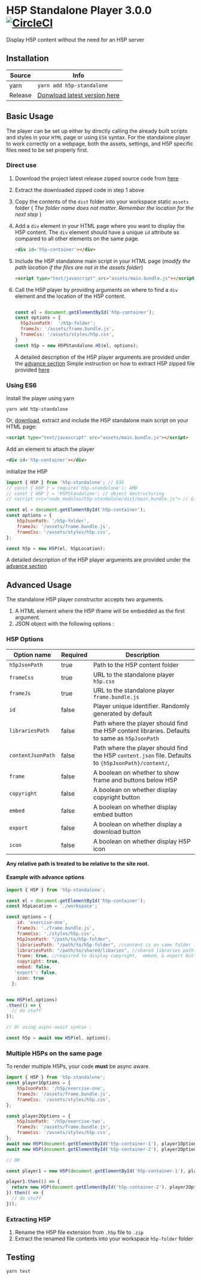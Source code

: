 # H5P Standalone Player 3.0.0 [![CircleCI](https://circleci.com/gh/tunapanda/h5p-standalone.svg?style=svg)](https://circleci.com/gh/tunapanda/h5p-standalone)
Display H5P content without the need for an H5P server

## Installation

**Source**|**Info**
-----|-----
yarn | `yarn add h5p-standalone`
Release | [Donwload latest version here](https://github.com/tunapanda/h5p-standalone/releases/latest)

## Basic Usage
The player can be set up either by directly calling the already built scripts and styles in your `HTML` page or using `ES6` syntax. For the standalone player to work correctly on a webpage, both the assets, settings, and H5P specific files need to be set properly first.

### Direct use
1.  Download the project latest release zipped source code from [here](https://github.com/tunapanda/h5p-standalone/releases/latest)
2. Extract the downloaded zipped code in step 1 above
3. Copy the contents of the `dist` folder into your workspace static `assets` folder ( _The folder name does not matter. Remember the location for the next step_ )
4. Add a  `div` element in your HTML page where you want to display the H5P content. The `div` element should have a unique `id` attribute as compared to all other elements on the same page.
    ```html
    <div id='h5p-container'></div>
    ```

5. Include the H5P standalone main script in your HTML page (_modify the path location if the files are not in the assets folder_)
    ```html
    <script type="text/javascript" src="assets/main.bundle.js"></script>
    ```
6. Call the H5P player by providing arguments on where to find a `div` element and the location of the H5P content.
    ```javascript

    const el = document.getElementById('h5p-container');
    const options = {
      h5pJsonPath:  '/h5p-folder';
      frameJs: '/assets/frame.bundle.js',
      frameCss: '/assets/styles/h5p.css',
    }
    const h5p = new H5PStandalone.H5(el, options);

    ```
    A detailed description of the H5P player arguments are provided  under the [advance section](https://github.com/tunapanda/h5p-standalone#advanced-usage)
    Simple instruction on how to extract H5P zipped file provided [here](https://github.com/tunapanda/h5p-standalone#extracting-h5p)

### Using ES6
Install the player using yarn

```
yarn add h5p-standalone
```
Or, [download](https://github.com/tunapanda/h5p-standalone/releases/latest), extract and include the H5P standalone main script on your HTML page:
```html
<script type="text/javascript" src="assets/main.bundle.js"></script>
```
Add an element to attach the player
```html
<div id='h5p-container'></div>
```
initialize the H5P
```javascript
import { H5P } from 'h5p-standalone'; // ES6
// const { H5P } = require('h5p-standalone'); AMD
// const { H5P } = 'H5PStandalone'; // object destructuring
// <script src="node_modules/h5p-standalone/dist/main.bundle.js"> // Global include

const el = document.getElementById('h5p-container');
const options = {
    h5pJsonPath: '/h5p-folder',
    frameJs: '/assets/frame.bundle.js',
    frameCss: '/assets/styles/h5p.css',
};

const h5p = new H5P(el, h5pLocation);
```
   A detailed description of the H5P player arguments are provided under the [advance section](https://github.com/tunapanda/h5p-standalone#advanced-usage)
## Advanced Usage
The standalone H5P player constructor accepts two arguments.
1. A HTML element where the H5P iframe will be embedded as the first argument.
2. JSON object with the following options :
### H5P Options
**Option name**|**Required**|**Description**
-----|-----|----
`h5pJsonPath`   | true | Path to the H5P content folder
`frameCss`  | true | URL to the standalone player `h5p.css`
`frameJs`   |true | URL to the standalone player `frame.bundle.js`
`id`    | false | Player unique identifier. Randomly generated by default
`librariesPath` | false| Path where the player should find the H5P content libraries. Defaults to same as `h5pJsonPath`
`contentJsonPath`|false | Path where the player should find the H5P `content.json` file. Defaults to  `{h5pJsonPath}/content/`,
`frame` |false| A boolean on whether to show frame and buttons below H5P
`copyright` |false| A boolean on whether display copyright button
`embed` |false| A boolean on whether display embed button
`export` |false|  A boolean on whether display a download button
`icon`  |false|   A boolean on whether display H5P icon

**Any relative path is treated to be relative to the site root.**

#### Example with advance options
```javascript
import { H5P } from 'h5p-standalone';

const el = document.getElementById('h5p-container');
const h5pLocation = './workspace';

const options = {
    id: 'exercise-one',
    frameJs: './frame.bundle.js',
    frameCss: './styles/h5p.css',
    h5pJsonPath: "/path/to/h5p-folder",
    librariesPath: "/path/to/h5p-folder", //content is on same folder level as h5p.json
    librariesPath: "/path/to/shared/libaries", //shared libraries path
    frame: true, //required to display copyright,  embed, & export buttons
    copyright: true,
    embed: false,
   'export': false,
    icon: true
  };


new H5P(el,options)
.then(() => {
  // do stuff
});

// Or using async-await syntax :

const h5p = await new H5P(el, options);

```

### Multiple H5Ps on the same page
To render multiple H5Ps, your code **must** be async aware.

```javascript
import { H5P } from 'h5p-standalone';
const player1Options = {
    h5pJsonPath: '/h5p/exercise-one',
    frameJs: '/assets/frame.bundle.js',
    frameCss: '/assets/styles/h5p.css',
};

const player2Options = {
    h5pJsonPath: '/h5p/exercise-two',
    frameJs: '/assets/frame.bundle.js',
    frameCss: '/assets/styles/h5p.css',
};
await new H5P(document.getElementById('h5p-container-1'), player1Options);
await new H5P(document.getElementById('h5p-container-2'), player2Options);

// OR

const player1 = new H5P(document.getElementById('h5p-container-1'), player1Options);

player1.then(() => {
  return new H5P(document.getElementById('h5p-container-2'), player2Options);
}).then(( => {
  // do stuff
}));
```
### Extracting H5P
1. Rename the H5P file extension from `.h5p` file to `.zip`
2. Extract the renamed file contents into your workspace `h5p-folder` folder

## Testing

```
yarn test
```